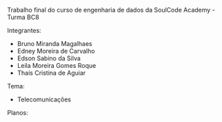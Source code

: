 Trabalho final do curso de engenharia de dados da SoulCode Academy - Turma BC8

Integrantes:

- Bruno Miranda Magalhaes
- Edney Moreira de Carvalho
- Edson Sabino da Silva
- Leila Moreira Gomes Roque
- Thaís Cristina de Aguiar

Tema:

- Telecomunicações

Planos:
